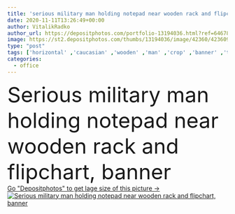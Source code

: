 ```yaml
---
title: 'serious military man holding notepad near wooden rack and flipchart, banner'
date: 2020-11-11T13:26:49+00:00
author: VitalikRadko
author_url: https://depositphotos.com/portfolio-13194036.html?ref=64678756
image: https://st2.depositphotos.com/thumbs/13194036/image/42360/423609720/api_thumb_450.jpg?forcejpeg=true
type: "post"
tags: ['horizontal' ,'caucasian' ,'wooden' ,'man' ,'crop' ,'banner' ,'time' ,'clock' ,'office' ,'service' ,'hold' ,'notebook' ,'stand' ,'read' ,'notepad' ,'indoors' ,'military' ,'serious' ,'uniform' ,'handsome' ,'army' ,'soldier' ,'camouflage' ,'rack' ,'flipchart' ,'veteran' ,'charts' ,'graphs' ,'analytics' ,'mock up' ,'professional occupation' ,'one person' ,'Copy Book' ,'website header' ]
categories: 
  - office
---
```

<div aling="center">
            <font size="60"> Serious military man holding notepad near wooden rack and flipchart, banner</font>   
</div>
<div>
    <a href='https://st2.depositphotos.com/thumbs/13194036/image/42360/423609720/api_thumb_450.jpg?forcejpeg=true?ref=64678756' target=_blank > Go "Depositphotos" to get lage size of this picture ->
        <img href='https://st2.depositphotos.com/thumbs/13194036/image/42360/423609720/api_thumb_450.jpg?forcejpeg=true?ref=64678756' src='https://st2.depositphotos.com/13194036/42360/i/950/depositphotos_423609720-stock-photo-serious-military-man-holding-notepad.jpg?forcejpeg=true' alt='Serious military man holding notepad near wooden rack and flipchart, banner' >
    </a>
</div>
